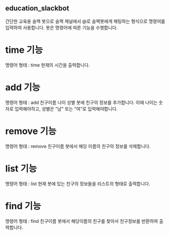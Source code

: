 ## education_slackbot
간단한 교육용 슬랙 봇으로 슬랙 채널에서 @로 슬랙봇에게 채팅하는 형식으로 명령어를 입력하여 사용합니다. 봇은 명령어에 따른 기능을 수행합니다.

# time 기능
명령어 형태 : time
현재의 시간을 출력합니다.

# add 기능 
명령어 형태 : add 친구이름 나이 성별
봇에 친구의 정보를 추가합니다. 이때 나이는 숫자로 입력해야하고, 성별은 "남" 또는 "여"로 입력해야합니다.

# remove 기능
명령어 형태 : remove 친구이름
봇에서 해당 이름의 친구의 정보를 삭제합니다.


# list 기능
명령어 형태 : list
현재 봇에 있는 친구의 정보들을 리스트의 형태로 출력합니다.

# find 기능
명령어 형태 : find 친구이름
봇에서 해당이름의 친구를 찾아서 친구정보를 반환하여 출력합니다.


